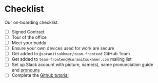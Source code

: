 # Checklist

Our on-boarding checklist.

- [ ] Signed Contract
- [ ] Tour of the office
- [ ] Meet your buddy
- [ ] Ensure your own devices used for work are secure
- [ ] Get added to `@soramitsukhmer/team-frontend` GitHub Team
- [ ] Get added to `team-frontend@soramitsukhmer.com` mailing list
- [ ] Set up Slack account with picture, name(s), name pronunciation guide and [pronouns](https://www.mypronouns.org/)
- [ ] Complete the [Github tutorial](https://guides.github.com/activities/hello-world/)
